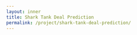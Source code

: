 ```yaml
---
layout: inner
title: Shark Tank Deal Prediction
permalink: /project/shark-tank-deal-prediction/
---
```


